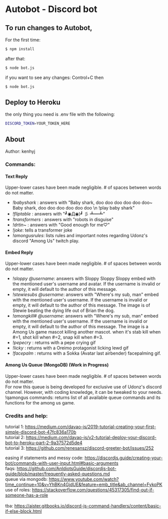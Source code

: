 # Autobot - Discord bot

## To run changes to Autobot,

For the first time:

```bash
$ npm install
```

after that:

```bash
$ node bot.js
```

if you want to see any changes: Control+C
then

```bash
$ node bot.js
```

## Deploy to Heroku

the only thing you need is .env file
with the following:

```bash
DISCORD_TOKEN=YOUR_TOKEN_HERE
```

## About

Author: kenhyj

### Commands:

#### Text Reply

Upper-lower cases have been made negligible. # of spaces between words do not matter.

- _!babyshark_ : answers with "Baby shark, doo doo doo doo doo doo~ Baby shark, doo doo doo doo doo doo \n !play baby shark"
- _!fliptable_ : answers with "┛◉Д◉)┛ 彡 ┻━┻"
- _!transformers_ : answers with "robots in disguise"
- _!drtin~_ : answers with "Good enough for me♡"
- _!joke_: tells a transformer joke
- _!amongusrules_: lists rules and important notes regarding Udonz's discord "Among Us" twitch play.

#### Embed Reply

Upper-lower cases have been made negligible. # of spaces between words do not matter.

- _!sloppy_ _@username_: answers with Sloppy Sloppy Sloppy embed with the mentioned user's username and avatar. If the username is invalid or empty, it will default to the author of this message.
- _!stewiesubs_ _@username_: answers with "Where's my sub, man" embed with the mentioned user's username. If the username is invalid or empty, it will default to the author of this message. The image is of Stewie beating the dying life out of Brian the dog.
- _!amongkill#_ _@username_: answers with "Where's my sub, man" embed with the mentioned user's username. If the username is invalid or empty, it will default to the author of this message. The image is a Among Us game mascot killing another mascot. when it's stab kill when #=1, shot kill when #=2, snap kill when #=3.
- _!pepecry_ : returns with a pepe crying gif
- _!licky_ : returns with a Oreimo protagonist licking lewd gif
- _!facepalm_ : returns with a Sokka (Avatar last airbender) facepalming gif.

#### Among Us Queue (MongoDB) (Work in Progress)

Upper-lower cases have been made negligible. # of spaces between words do not matter. <br />
For now this queue is being developed for exclusive use of Udonz's discord channel. However, with coding knowledge, it can be tweaked to your needs. <br />
!qamongus commands: returns list of all available queue commands and its functions for the among us game.

### Credits and help:

tutorial 1: https://medium.com/davao-js/2019-tutorial-creating-your-first-simple-discord-bot-47fc836a170b <br />
tutorial 2: https://medium.com/davao-js/v2-tutorial-deploy-your-discord-bot-to-heroku-part-2-9a37572d5de4 <br />
tutorial 3: https://github.com/renesansz/discord-greeter-bot/issues/252 <br />

easing if statements and messy code: https://discordjs.guide/creating-your-bot/commands-with-user-input.html#basic-arguments <br />
faqs: https://github.com/AnIdiotsGuide/discordjs-bot-guide/blob/master/frequently-asked-questions.md <br />
queue via mongodb: https://www.youtube.com/watch?time_continue=10&v=YhBKn4GjdUE&feature=emb_title&ab_channel=FykoPK <br />
use of roles: https://stackoverflow.com/questions/45317305/find-out-if-someone-has-a-role <br />
<br />
tba: https://aister.gitbooks.io/discord-js-command-handlers/content/basic-if-else-block.html <br />
